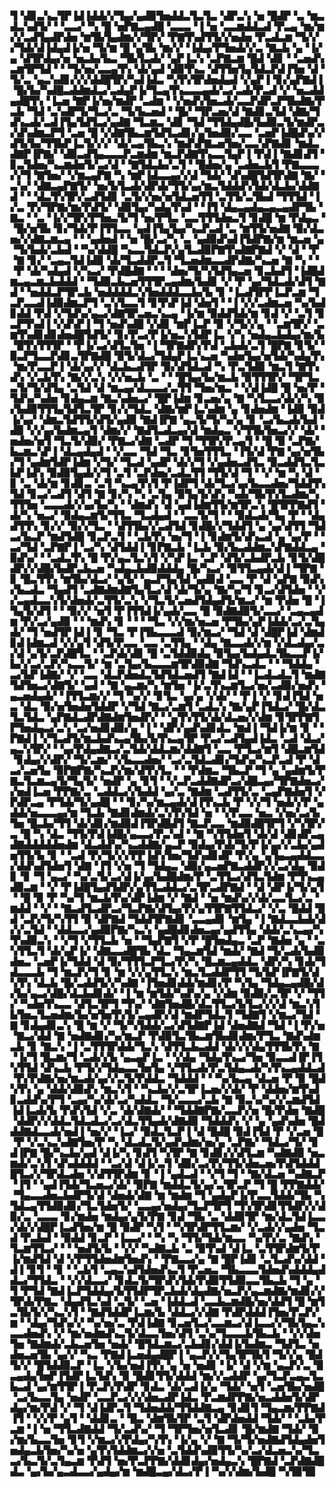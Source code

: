 ▜▝▟▊▃▚▃▜▛▐▟▐▟▟▞▞▜▄▞▄▟▉▜▅▟▟▃▜▃▜▃▝▟▛▃▚▝▅▝█▟▛▝▃▝▆▃▟▃▚▟▜▞▝▝▃▃▞▝▚▝█▝▅▛▇▃▄▟█▝▃▃▃▝▐▝▅▝▃▃▆▟▟▃▟▝▛▃▄▝▆▞▆▞▞▃▟▜▄▟▛▟▅▝▆▜▙▜▄▟▆▞▞▜▛▞▝▛▇▜▚▟▜▜▞▞▅▟▅▝▛▃▟▃▆▝▜▞▞▞▜▟▞▟▐▟▄▟▐▞▅▝▜▞▆▝█▝▄▜▙▝▆▞▞▝▐▟▄▞▛▜▅▟▞▞▃▝▇▃▙▝▄▝▐▞▄▝▟▜▛▟▄▞▅▝▅▃▙▞▙▃▝▜▙▜▃▟▞▝▄▛▐▃▚▝▃▛▇▃▆▝█▟▝▟▊▝▝▃▅▟▚▃▆▜▛▜▟▝▝▝▜▞▅▞▃▃▄▜▚▝▟▞▄▟▝▟▉▜▚▃▝▟▜▜▅▜▄▜▟▃▛▟▐▜▅▝▟▝▜▞▃▝▄▃▚▟▊▞▞▞▟▟█▜▛▞▚▟▐▟▃▝▚▜▚▜▛▟▅▟▄▟▝▞▄▛▐▝▊▞▄▛▇▟▐▝█▞▙▞▚▟█▃▟▟▆▟▃▞▃▟▄▛▐▞▜▃▄▜▚▃▃▃▄▟▞▃▞▃▟▞▛▃▟▝▞▝▅▃▟▟▄▟█▜▚▝▐▃▅▝▇▛▐▞▅▞▆▟▛▝▃▟▆▝▝▞▅▟▚▜▅▃▟▞▃▃▛▟▛▃▛▜▙▟▇▞▛▃▙▝▜▟▝▃▚▟▛▜▞▜▃▞▃▝▜▞▙▃▅▟▝▝█▞▝▜▛▃▅▞▟▝▇▟▊▃▜▟▝▟▇▞▜▟▚▃▟▞▃▟▐▜▄▜▟▜▃▞▄▟▇▝▜▃▆▃▝▟▊▝▜▟▝▜▜▟▄▟█▞▙▟▉▃▜▞▆▟▛▃▞▟▚▟▆▃▛▜▝▃▅▝█▝▞▟▇▜▙▃▆▜▟▜▃▟▊▞▄▜▅▟▉▞▃▃▝▃▅▛▐▟█▟▚▞▞▟▜▞▙▞▜▜▙▛▐▃▜▞▞▞▝▟▞▃▄▜▙▃▚▝▆▟▚▛▇▃▅▜▅▞▃▃▚▛▇▟▊▝▆▟▃▟▇▛▐▛▇▞▝▟▉▃▟▜▄▃▃▃▛▃▆▟▆▝▆▃▛▟▇▜▚▃▃▜▄▛▐▝▛▟▐▝▇▟▊▟▜▝▊▃▜▟▅▞▚▃▆▟▅▜▞▃▞▟▝▝▇▜▟▃▙▞▃▜▝▝█▟▅▞▄▝▃▟▅▃▙▜▝▛▇▃▃▃▞▞▜▝▇▜▅▞▝▞▆▃▄▛▇▝▚▝▆▛▐▟▃▃▄▞▞▟▝▜▟▞▝▟▚▟█▜▟▜▛▟▇▝▇▞▝▃▚▞▝▟▇▃▄▛▇▜▞▝▅▞▙▜▃▟▞▟▛▟▞▜▜▞▄▞▆▃▜▟▟▟▚▜▟▞▟▃▙▞▟▟▇▟▝▝▝▟▃▜▚▜▛▞▃▟▜▟▊▝▃▜▞▞▅▞▅▜▟▃▅▜▜▝▃▜▜▞▃▜▙▟▝▜▜▜▟▝▐▞▃▝▛▞▜▛▇▞▆▞▛▟▜▞▝▟▉▜▄▞▚▟▄▜▚▟▝▝▐▜▝▟▄▃▄▟▄▃▄▃▄▟▛▜▙▝▇▃▝▝▃▝▐▞▞▜▛▞▛▜▅▃▜▞▜▝▅▞▛▜▃▝▃▃▜▜▜▟▅▃▜▝▊▟█▝▆▝▛▟▄▃▝▝█▞▅▜▙▝▊▞▜▟▞▛▐▜▜▃▃▝▄▟▐▜▄▜▄▞▚▃▛▃▟▝▃▝▆▜▜▞▅▟▇▝▉▞▟▃▅▞▞▟▇▃▆▃▄▝▝▝▄▟▅▟▝▝▅▝█▞▃▞▚▝▃▝▄▟▉▟▚▟▐▜▟▛▇▞▆▝▆▃▅▝▄▝▜▞▙▟▞▃▙▟▝▝▚▞▟▟█▝▚▃▃▜▟▃▛▞▄▜▃▟▉▛▇▜▚▟▇▛▇▟▝▞▝▟▝▝▛▝▇▝▊▞▝▃▄▃▜▟▐▟▉▝▟▞▜▃▟▟▛▃▜▝▜▃▅▟▆▃▃▟▛▟▇▞▚▃▅▝▇▝▚▝▝▝▛▝▟▞▚▟▄▟▝▞▚▃▞▝▛▟█▟▇▝▝▝▝▟▅▞▜▞▚▜▟▜▄▃▅▝▊▃▙▟▜▝▐▟█▟▆▃▄▃▆▃▙▟▟▟▝▝▜▟▉▃▙▃▅▜▜▜▛▃▄▟▆▞▙▟▊▝▞▝▛▝▄▞▜▟▃▟▞▟▜▝▇▟▝▝▅▟▟▃▛▜▛▃▙▝▅▟▟▟▟▃▚▜▅▟▟▟▃▃▙▞▙▝▊▝▐▃▟▜▛▛▐▃▛▃▆▝▜▃▛▃▃▟▐▟▉▟▆▃▛▜▝▃▚▜▃▃▜▝▊▜▚▛▐▟▝▟▅▜▝▝▐▝▞▞▃▟▆▃▅▝▚▞▙▟▊▟▟▝▛▟▝▞▜▟▚▞▄▃▞▟▇▜▛▃▅▃▚▃▄▝▐▞▆▝▉▟▟▜▟▞▆▝▊▟▝▞▝▃▜▝▊▃▛▜▚▟▐▝▞▟▚▛▐▝▜▝▅▟▚▟█▝▞▟▊▝▆▛▐▃▛▝▉▝▞▜▞▞▄▝▝▃▆▜▛▞▝▃▆▜▚▟▊▟▊▟▅▟█▜▟▜▞▝▊▞▛▃▞▛▐▞▅▃▚▜▟▛▐▃▝▞▚▝▅▟▄▃▙▟▄▞▆▞▙▝█▜▚▜▜▜▛▝▝▛▐▞▃▞▟▜▃▜▅▝▐▝▜▛▇▟▛▞▛▟▝▃▙▟▞▃▜▝█▛▇▝▊▜▞▝▉▃▛▜▃▃▛▟▊▃▜▛▇▟█▝▉▜▞▟▃▞▜▟▄▛▐▃▚▃▅▝▚▟▅▜▄▞▅▜▟▞▚▟▄▜▚▝▆▞▛▃▃▛▐▝▟▞▄▞▞▝▟▃▙▃▟▜▛▝▉▞▟▜▟▃▟▝▚▝▛▃▜▟▉▝▆▃▜▝▇▜▚▟▚▝▞▃▙▜▚▝▇▞▞▃▚▝▞▞▅▃▙▝▃▝▝▝█▜▄▞▙▞▆▃▙▝▉▜▜▜▛▞▝▜▛▜▃▃▜▞▜▞▟▜▄▝▃▜▟▝▟▝▆▃▄▞▟▃▃▃▞▃▜▜▝▜▅▞▆▃▝▝▞▟▐▟█▝█▝▅▞▛▝▜▟▚▞▚▟▅▝▊▟▄▃▆▝▇▃▚▟▅▃▞▝█▛▐▟▆▝▊▃▅▞▄▝▇▝▚▜▃▃▞▟▞▞▚▝▉▞▙▟▉▜▜▜▄▜▟▜▃▜▛▝▊▞▞▜▟▃▝▟▇▞▆▛▐▃▚▟▆▝▄▝▊▟▅▟▆▝▐▟▉▝▉▟▐▞▄▞▝▟▆▃▜▟▜▜▞▟▜▞▄▟▉▝▇▟▐▛▇▝▄▃▜▞▜▞▚▞▄▝▊▝▃▞▙▃▟▞▙▟▝▟▉▝▞▞▄▞▙▟▆▃▄▜▝▟▆▞▞▝▇▟▜▃▟▃▄▞▟▝▆▟▄▃▝▞▜▜▙▜▅▃▞▞▝▟▞▝▅▟▅▞▅▜▝▜▃▜▞▟▉▞▝▛▇▃▞▟▇▝▃▟▛▝▜▝▜▜▛▞▛▃▄▜▝▝█▝▉▝▃▛▇▞▙▃▆▃▚▛▐▝▟▃▄▟▄▟▝▝▞▃▃▝▜▟▝▜▃▝▊▜▅▜▜▜▃▝▐▜▞▟▝▛▇▝▄▞▅▜▙▞▜▝▄▟▆▜▟▛▐▟▆▝▞▜▞▝▜▃▟▝▄▟▛▝▟▞▞▜▝▞▄▟▅▃▟▜▃▝▉▃▟▟▜▃▜▃▙▛▐▟▚▝▉▟▉▜▄▟▞▞▜▝▃▜▝▃▛▟▅▞▃▟▃▜▜▝▜▜▞▟▝▜▝▝▞▝▆▝▚▝▟▝▊▝▃▝▟▞▆▝▊▟▊▃▝▃▜▝▚▃▄▜▚▜▝▛▐▟▛▜▝▟▞▜▃▞▄▞▙▃▃▟▅▞▜▟▟▜▚▜▟▝▊▃▞▃▟▜▝▟▜▝▇▝▊▞▚▝▚▝▃▜▄▝▉▜▄▜▞▟▚▝▚▟▞▜▙▜▚▜▃▟▆▞▚▜▜▜▅▝▃▃▃▟▞▞▄▞▙▞▚▝▝▟▆▟▚▝▟▝▄▟▐▟▆▜▜▞▆▜▛▃▚▝█▜▛▛▇▟▜▝▟▞▚▝▅▃▞▝▉▟▄▃▆▜▞▜▜▃▝▜▃▟▄▟▝▝▃▃▜▞▜▝▝▝▉▟▃▟▞▜▄▝▛▝▝▟▄▟▜▜▚▝▊▞▞▝▉▞▞▜▃▝▝▟▜▜▙▞▞▃▟▜▟▝▊▟█▞▞▜▟▟▜▝▄▝▄▞▟▜▜▝▜▟▃▞▙▃▛▝▆▟▜▟█▝▊▃▛▃▜▝▝▃▙▜▚▝▅▞▜▝▐▝▊▟▆▜▞▟▚▃▟▝▄▝▄▞▛▝▝▃▞▜▟▝▃▛▇▛▐▝▃▞▚▝▟▜▟▟▐▝▊▛▇▃▙▝▐▃▙▝▉▞▙▃▟▟▆▃▚▛▇▟▟▃▄▝▉▟▚▞▝▝▃▟▃▜▚▝█▝▛▞▄▃▜▃▚▜▝▞▚▛▐▃▝▃▛▝▟▜▞▃▙▟▛▃▙▝▊▜▞▟█▟▛▞▞▟█▞▙▟▛▃▙▃▅▝▚▟▄▃▙▟▉▟▟▟▄▝█▞▚▃▞▝▉▜▜▃▄▟▞▟▐▝▜▛▇▝▊▝█▃▜▜▚▝▆▜▙▞▟▃▞▝▄▜▞▝▄▃▛▜▄▜▟▝▄▟▊▟▝▃▃▝▛▝▟▝▄▛▇▝▉▟▚▞▙▃▟▃▝▜▄▟▜▝▃▟▇▟▆▟▇▜▄▜▃▞▟▝▟▞▜▞▄▝▇▞▚▞▜▝▊▃▞▟▜▟▅▝▝▞▞▃▄▟▃▃▚▜▞▟▅▟▞▃▜▜▞▃▚▝▞▜▃▜▞▃▅▟▜▟▄▟▜▞▆▃▞▝▆▝▛▟▅▝█▝▐▜▄▜▞▟▜▝▝▝▉▞▞▝▅▜▝▛▐▜▜▟▐▞▄▟▞▃▃▝█▝▉▟▇▟▉▜▞▃▃▞▝▃▄▃▄▟▆▝▛▞▃▞▄▟▉▝▝▝▆▟▚▝▊▝▝▝▝▜▃▝▞▞▆▞▅▃▅▝▛▜▙▞▄▛▐▟▟▞▃▞▃▜▄▟▞▝▜▝▅▟▜▛▐▟▐▝▊▝▜▃▝▛▐▜▙▃▃▃▟▝▉▞▆▃▞▝▜▟▝▟▝▟█▛▐▟▝▟▆▟▊▟▐▟▆▃▟▝▞▞▄▜▝▟▜▞▛▃▃▝▃▃▝▃▜▜▄▝▝▟▄▝▇▃▃▟▞▞▆▝▞▟▃▟▄▞▃▞▟▝▄▜▞▃▛▟█▜▃▝▝▃▛▟▞▟▊▝█▝▃▜▟▟▉▟▄▝▉▜▄▞▙▟▄▟▃▜▙▃▃▛▐▞▙▞▞▃▞▃▛▞▚▃▃▜▞▝▆▝▃▜▄▞▙▃▃▃▆▜▛▟▉▟▇▝▜▟▚▃▟▃▝▝▝▜▟▟▄▝▃▞▙▛▐▟▇▞▝▞▝▃▃▝▟▃▛▟▅▟▃▜▟▜▟▃▅▟▜▝▇▟▐▟▝▝▐▃▟▃▟▃▜▝▆▟▇▜▟▜▅▃▞▟▇▜▞▝▄▟▝▝▇▝▄▃▆▞▚▝▆▜▅▝▐▞▃▜▚▃▆▜▃▞▅▞▃▟▉▞▅▟▚▝▄▃▅▟▄▟▞▝▐▜▜▃▆▞▞▝▜▝▚▞▞▝▊▜▃▝▄▞▄▝▞▟▞▝▝▛▐▝▞▝▊▟▐▜▟▝▅▃▝▟▃▝▉▞▅▜▅▟▅▜▟▟▛▝▞▜▟▝▇▃▞▃▆▜▝▃▟▃▚▝▇▞▄▛▐▜▟▃▞▝█▞▟▃▜▃▜▟▃▝▄▛▇▟▃▟▛▟▇▟▆▜▅▟▛▞▝▝▄▜▚▜▜▞▟▞▟▃▅▞▞▟▆▝▊▜▛▛▇▜▛▜▅▟▄▃▞▃▚▝▃▞▅▟▊▟▉▞▄▝▐▝▝▟▛▞▄▟▚▟▊▟▃▝▆▟▐▝▜▟▐▞▆▝▊▝▝▛▇▟▐▝▞▜▃▟▜▞▆▃▙▟▚▃▄▜▙▞▙▜▚▃▄▜▛▝▛▃▞▃▟▜▄▟▐▟▃▝▃▟▝▟▃▞▄▃▚▜▛▞▝▝▄▞▛▟▄▟▇▃▞▃▜▟▞▟▟▃▆▞▟▟▇▜▝▃▃▝▛▜▃▞▆▜▝▟█▃▆▜▟▝▊▟▄▞▞▟▛▞▝▜▞▃▆▞▝▞▙▃▃▟▅▞▝▃▞▃▜▟▃▟▊▞▜▟▚▞▚▃▛▃▟▝▛▝▟▃▞▃▅▜▄▝▉▛▇▛▇▞▚▃▛▞▆▞▟▜▚▜▃▝▝▝▛▟▆▃▝▜▙▃▛▝▜▝▄▝▄▟▆▜▞▛▇▃▜▃▆▃▄▜▞▜▄▜▞▝▅▟▛▝▄▝▊▜▝▝▞▃▛▃▟▟▇▟▛▃▞▟█▃▄▞▜▛▇▟▅▃▞▞▅▟▐▃▅▝▛▛▇▞▃▝▃▟▟▃▞▞▙▟▟▝▄▞▃▝▇▟▆▝▃▟▜▜▞▃▝▃▄▛▇▟▅▜▝▞▛▟▛▃▄▝▛▜▟▞▜▞▄▟█▝▝▝▊▞▚▞▆▃▄▟▞▟▐▜▚▃▙▝▛▝▞▞▜▝▅▟▞▞▛▝▄▟▟▞▅▃▃▃▄▞▆▝▜▃▙▝▇▟▊▟▆▟▞▃▚▜▚▜▟▝▅▝▝▞▛▃▃▝▅▃▝▞▅▞▃▞▙▜▅▝█▃▙▞▜▜▝▟▞▟▊▞▆▟▉▟▐▜▛▟█▟▜▝▇▃▛▃▃▝▆▟▉▟█▜▛▜▝▞▚▜▛▞▃▝█▝▚▝▟▃▝▜▜▞▛▟▐▟█▞▄▃▃▞▛▃▚▟▝▝▇▝▚▜▜▟▅▜▝▟▞▟▝▟▊▟▛▃▄▟▇▟▟▟▟▟▅▟▆▝▟▃▟▟▚▞▚▃▟▟▇▞▄▃▛▝▉▟▄▞▛▟▞▜▞▛▐▞▄▞▞▃▙▞▄▟▅▜▜▞▙▝▊▝▝▃▟▝▛▞▜▞▞▞▛▛▐▟▚▜▅▞▜▟▚▟▊▟▛▝▛▞▄▝▄▜▄▃▄▟▟▃▃▞▟▟▚▟▜▟▅▜▝▟▇▝▐▜▝▞▅▝▜▝▜▟▄▃▝▟▉▞▄▃▅▛▇▃▟▟▛▞▞▃▞▟▄▝▉▟▊▝▊▝▜▝▄▃▞▝▚▞▃▜▞▃▞▟▐▞▄▞▙▟█▟▆▞▛▝▃▜▜▃▞▟▜▃▜▟▆▝▛▜▚▃▄▟▉▃▆▝▝▞▝▛▐▟█▜▄▟▜▟▛▞▄▜▜▃▟▟▃▞▃▜▛▃▟▛▇▟▝▝▟▝▟▛▐▞▜▞▄▜▝▝█▝▉▝▛▝▚▞▜▝▆▃▙▜▚▞▟▛▐▟▆▝▞▝▇▟▝▝▅▝▆▟▚▞▞▟▞▃▃▜▃▞▃▝▆▟▟▝▝▞▝▝▇▃▟▜▃▟▛▃▞▜▃▛▇▞▟▜▄▞▛▞▄▜▜▛▇▜▜▟▃▞▝▞▃▝█▟▟▝█▟▝▃▛▞▜▞▚▜▜▝▉▝▟▛▇▟▝▜▟▟▜▛▇▟▊▝▃▃▄▟▊▝▆▜▄▝▐▝▇▟▃▃▙▟▞▟▞▞▃▜▟▝▝▟▟▃▃▞▄▟▉▛▇▞▚▃▚▝▄▟█▟▊▟▅▃▄▞▄▟▜▜▄▝▟▟▞▃▚▃▄▞▚▜▚▟▉▃▚▝▝▞▜▝▞▜▜▃▙▝▅▝▝▜▄▛▇▜▝▞▛▝█▜▅▟▄▃▝▃▛▝▇▟▅▝▄▝▝▃▚▜▜▃▜▝▟▞▄▛▐▞▝▟▇▃▃▟█▜▙▝▟▃▝▜▄▃▆▜▟▝▆▟▞▝▇▟▝▜▞▃▟▞▙▟▉▟▅▃▝▃▅▛▐▞▜▟▟▝▟▝▉▞▜▜▜▃▛▜▃▞▛▞▚▝█▃▆▃▄▟▟▃▝▟▛▞▚▝▊▟▞▜▟▃▃▃▙▝▜▝▆▃▛▞▜▝▊▝▆▝▞▞▄▜▜▃▚▝▆▃▜▃▟▟▛▜▜▝▜▞▙▛▐▛▇▜▞▟▚▜▚▝▟▃▙▝█▞▃▟▟▜▞▞▚▟▇▝▐▜▅▟▊▟▟▞▆▟▊▞▛▝▚▜▄▝▜▟▄▃▄▟█▞▟▞▙▞▄▃▞▟█▞▟▃▙▟▊▟▞▝▐▝▆▝▆▜▟▞▚▟▚▞▄▝▞▟▆▝▉▟▉▞▃▜▛▝▞▝▜▜▞▝▚▟▅▜▚▃▃▝▟▜▃▜▛▜▝▜▚▞▝▟▇▜▅▟█▞▟▃▜▜▃▞▙▜▃▞▞▞▟▝▆▃▚▜▙▜▅▃▜▃▅▟▆▞▙▞▅▜▅▜▚▜▞▃▄▟▛▞▟▝▆▟▛▜▟▃▜▝▜▟▇▜▝▞▆▃▞▜▟▝▇▝▊▟▄▟▊▃▚▝█▝▆▝▞▝▜▞▚▜▟▟▞▃▞▟▜▟▇▛▐▟▝▟▅▟▇▟▝▜▟▝▐▝▛▞▅▝▇▃▞▟▟▝▇▝▅▟▇▟▊▞▚▞▆▃▛▝▛▟▉▜▃▜▙▃▆▜▙▟▊▟▆▞▛▜▃▝▇▟▚▟▆▃▙▝▊▝▇▃▚▝▐▝▃▜▜▜▛▟▟▞▜▃▚▝▟▜▜▃▙▃▟▟▝▟▞▞▞▟▄▜▜▜▙▜▚▝▇▝▐▞▜▝█▃▆▞▜▝▃▟▞▞▙▝▄▃▄▛▐▃▝▝▞▟▄▝▜▟▄▜▚▃▞▜▅▝▉▃▃▟▐▛▐▜▚▜▜▟▝▟▚▃▙▝▛▜▞▞▜▟▄▃▃▜▅▜▄▝▞▜▜▃▟▞▛▃▜▟▄▃▟▞▚▜▚▃▄▟▟▃▟▝▛▞▛▟▇▞▅▞▆▃▟▞▄▞▞▃▜▞▛▟▟▃▝▜▟▟▟▝▝▝▚▞▙▃▄▝▟▃▅▝▛▝▉▝█▟▚▜▚▝▄▝▟▟▞▟▉▟▚▝▆▃▚▜▝▝▚▃▙▞▞▃▜▛▐▃▅▞▞▟▞▝▛▝▟▟▅▞▆▜▚▟▊▃▟▟▚▞▛▜▝▃▄▞▚▞▟▞▃▞▚▟▟▃▝▜▞▃▃▃▞▃▙▝▇▝▉▃▚▞▚▞▞▃▆▟▜▟▐▟▐▃▟▞▙▝▛▟▚▜▟▝▞▃▝▟▞▟▇▟▞▝▝▜▟▟▇▛▇▞▃▃▛▞▅▝█▞▛▟▅▝▇▟█▝▟▟▛▞▞▟▟▃▜▟▃▟▃▞▃▞▟▃▜▜▄▟▞▟▇▟▉▝▜▟▟▟▚▝▞▝▄▝▄▟▚▟▅▝█▟▟▟▇▟▃▃▟▞▅▟▐▝▅▞▞▝▐▃▞▝▉▟▃▜▃▛▐▝▟▝█▟█▝▉▟▐▜▟▝▛▝▞▃▅▝█▝▛▝▞▃▚▃▚▟▇▜▅▞▛▝▚▝▟▃▟▃▜▞▄▟▚▟▆▞▅▞▄▝▃▛▇▞▝▜▟▃▞▜▞▝▊▟▐▛▇▝█▞▚▃▙▞▄▟▝▟▐▞▚▝▊▟▜▝▚▜▛▝▇▝▊▟▊▞▞▟▜▃▆▝▚▟▇▟▉▝▅▃▆▟▞▃▚▜▝▟▚▟▟▟▟▝▝▃▞▟▝▟▐▞▃▜▝▟▉▞▃▞▛▞▜▜▞▟▅▃▅▞▛▟▜▟▟▟█▜▃▞▞▜▛▟▃▟▅▝▞▟▜▜▛▟▆▝▊▝▐▝▄▟▃▟▝▝▞▜▝▜▝▝▇▞▟▃▅▝▚▟▇▃▛▝▐▜▝▝▄▟▐▜▟▞▜▃▅▃▞▟▞▝▉▛▇▝▆▟▟▃▜▞▄▞▃▜▛▃▛▝▜▝█▝▛▛▇▟▟▞▝▜▄▃▃▟▅▃▙▟▛▜▞▟▝▟▅▟▞▟▇▝▆▝▆▟▆▝▜▝▄▟▄▛▐▞▛▃▃▜▟▟▞▜▙▝▚▜▟▃▄▜▜▟▉▟▊▞▜▃▜▟▅▜▞▝▃▃▄▞▅▟▄▞▜▃▛▜▛▜▝▜▚▜▛▟▊▜▜▟▛▞▞▟▉▞▃▝▃▃▃▝▊▞▆▟▅▝▆▟▄▞▄▜▞▛▇▝▊▟▝▜▙▝▃▝▟▟▉▜▛▝▆▞▟▃▜▟▐▃▃▞▟▞▞▟█▛▐▃▟▜▅▞▆▝█▝▉▟▛▝▚▜▝▝▚▜▛▟▛▜▜▃▆▞▝▞▃▟▞▞▄▟▅▝▜▃▟▝▛▃▙▟▝▝▉▟▟▝▊▃▛▝▐▃▃▞▝▝▚▝▚▝▜▜▞▜▟▞▆▃▃▝▚▞▛▞▃▝▇▟▚▝▜▃▆▜▜▃▞▝▝▝▅▟▜▞▙▝▝▞▞▝▚▟▇▃▙▝▃▝▉▜▚▟▝▟▐▃▝▃▜▜▛▟▆▜▞▛▐▞▆▟▜▟▝▟▝▞▛▜▜▟▅▟▆▜▅▟▚▝▝▛▇▃▃▞▄▝▇▝█▛▐▟▊▝▃▜▃▟▚▞▟▟▝▟▐▝▊▜▝▝▊▝▝▃▙▜▝▃▄▃▚▟▜▟▅▟▚▃▜▝▛▃▅▃▝▜▙▃▃▃▜▟▅▟▚▟▟▟▄▟▟▃▞▜▜▟▃▝▝▞▞▟▃▃▞▝▊▟▃▜▞▜▛▟▚▜▟▞▛▟▉▜▜▟▉▃▃▜▙▃▙▝▜▝▄▝▜▝▛▜▟▝▇▟▐▃▛▜▟▟▄▞▙▜▜▟▛▜▛▃▙▟▞▟▄▟▇▞▅▃▛▞▄▃▆▟▇▞▆▟▊▞▞▜▛▟▞▛▇▃▝▟▄▟▜▃▚▟▝▃▜▞▝▃▅▝▐▟▟▃▟▝▃▃▙▃▆▟█▞▅▞▟▟▜▝█▝▆▜▃▜▙▜▞▞▚▃▚▜▝▝▇▟▜▟▟▛▐▃▆▞▙▝▟▟▃▞▞▟▇▝▛▟▛▟▟▟▐▜▅▞▛▃▛▞▆▝▝▟▄▞▜▟▚▞▞▝▚▞▅▞▃▝▛▟▐▟▇▝▊▃▅▜▃▞▃▃▆▃▞▟▐▃▃▞▞▜▙▜▄▃▚▃▃▟▅▟▚▝▞▝▆▞▅▟▆▟▚▃▜▞▟▃▃▜▅▞▟▜▝▃▚▞▜▃▃▃▙▜▙▃▙▝▝▞▞▟▅▜▅▝▇▟▆▟▞▃▙▃▅▜▅▝▅▟▞▝█▜▟▃▆▃▞▃▙▟▊▞▟▟▐▞▙▟▆▃▝▜▟▜▃▝▅▟▅▃▅▜▙▝▄▞▞▝▚▃▝▛▇▟▐▃▅▟▄▟█▛▐▝▄▃▛▞▞▜▄▜▛▜▙▜▝▜▞▞▄▝█▟▜▞▞▝█▜▟▟▉▃▛▝▐▃▝▞▙▞▅▟▐▜▚▝▄▝▅▝▅▟▊▝▐▞▝▟▝▞▆▝▄▃▛▞▃▝▉▃▄▟▄▜▅▛▐▜▟▛▐▃▜▟▚▝▉▝█▟▊▜▜▞▟▟▟▝▆▞▞▃▟▟▛▝▄▞▜▃▛▃▄▃▜▃▙▃▟▝▄▞▆▜▜▛▐▝▛▃▛▞▛▟▛▝▊▟▃▝▟▞▃▟▐▞▄▝▜▟▞▝▅▜▝▃▅▜▙▞▅▟█▝▃▞▙▃▃▜▄▝▅▟▛▝▃▃▛▃▞▞▞▟▅▃▟▛▐▟▃▝▛▃▆▟▛▛▇▞▅▃▟▟▅▜▞▟▛▟▄▞▆▞▛▟▝▞▝▜▝▟▐▟▛▃▜▝▜▟▅▟▟▞▜▜▟▟▇▃▄▝▊▟▊▜▝▜▄▃▆▞▛▛▇▟▐▜▝▝▞▞▛▝▄▜▝▝▟▟▊▃▝▝█▃▝▟▆▜▙▜▛▝▃▜▝▟▛▟▅▟▟▝▜▟▞▝▝▃▙▞▛▃▆▝▐▝▅▝▜▜▃▟▇▟▟▝▜▞▃▟▚▞▝▜▝▜▛▜▅▞▅▜▃▟▊▝█▞▆▟▇▝▜▟▞▝▉▞▆▞▙▃▃▜▅▝▊▜▝▞▆▃▞▞▛▟▄▞▚▜▚▝▐▞▄▝▞▝▇▝▜▞▜▞▅▟▇▟▜▟▄▟▅▜▅▟▄▃▙▜▅▞▚▞▅▝▄▜▚▜▟▟▆▃▞▞▅▝▃▜▟▟▚▟▉▜▜▞▚▞▃▞▟▃▅▃▚▞▜▃▃▞▙▃▜▞▃▜▄▃▆▝▛▟▜▝▅▞▛▃▛▛▇▞▟▟▊▟▄▞▅▟▄▃▚▝█▛▇▟▝▃▛▟▇▟█▟▃▝▄▞▙▞▄▃▟▃▃▞▄▟▄▞▆▝▆▟█▃▄▞▟▃▞▛▐▝▚▞▞▟▆▞▙▟█▝▚▜▉▜▉

